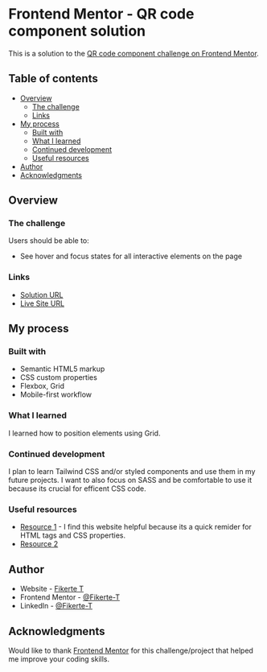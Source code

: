 # Frontend Mentor - QR code component solution

This is a solution to the [QR code component challenge on Frontend Mentor](https://www.frontendmentor.io/challenges/qr-code-component-iux_sIO_H). 

## Table of contents

- [Overview](#overview)
  - [The challenge](#the-challenge)
  - [Links](#links)
- [My process](#my-process)
  - [Built with](#built-with)
  - [What I learned](#what-i-learned)
  - [Continued development](#continued-development)
  - [Useful resources](#useful-resources)
- [Author](#author)
- [Acknowledgments](#acknowledgments)

## Overview

### The challenge

Users should be able to:

- See hover and focus states for all interactive elements on the page

### Links

- [Solution URL](https://github.com/Fikerte-T/blog-preview-card)
- [Live Site URL](https://fikerte-t.github.io/blog-preview-card/)

## My process

### Built with

- Semantic HTML5 markup
- CSS custom properties
- Flexbox, Grid
- Mobile-first workflow

### What I learned

I learned how to position elements using Grid.

### Continued development

I plan to learn  Tailwind CSS and/or styled components and use them in my future projects. I want to also focus on SASS and be comfortable to use it because its crucial for efficent CSS code. 

### Useful resources

- [Resource 1](https://www.w3schools.com) - I find this website helpful because its a quick remider for HTML tags and CSS properties. 
- [Resource 2](https://developer.mozilla.org/en-US/docs/Web/CSS/)

## Author

- Website - [Fikerte T](https://fikerte-t.github.io/portfolio/)
- Frontend Mentor - [@Fikerte-T](https://www.frontendmentor.io/profile/Fikerte-T)
- LinkedIn - [@Fikerte-T](https://www.linkdedin.com/in/fikerte-tesfaye)

## Acknowledgments

Would like to thank [Frontend Mentor](https://www.frontendmentor.io) for this challenge/project that helped me improve your coding skills.
